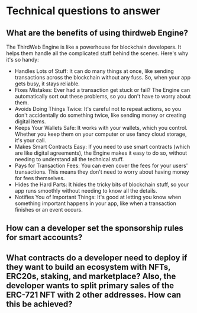 # Technical questions to answer

## What are the benefits of using thirdweb Engine?
The ThirdWeb Engine is like a powerhouse for blockchain developers. It helps them handle all the complicated stuff behind the scenes. Here's why it's so handy:

- Handles Lots of Stuff: It can do many things at once, like sending transactions across the blockchain without any fuss. So, when your app gets busy, it stays reliable.
- Fixes Mistakes: Ever had a transaction get stuck or fail? The Engine can automatically sort out these problems, so you don't have to worry about them.
- Avoids Doing Things Twice: It's careful not to repeat actions, so you don't accidentally do something twice, like sending money or creating digital items.
- Keeps Your Wallets Safe: It works with your wallets, which you control. Whether you keep them on your computer or use fancy cloud storage, it's your call.
- Makes Smart Contracts Easy: If you need to use smart contracts (which are like digital agreements), the Engine makes it easy to do so, without needing to understand all the technical stuff.
- Pays for Transaction Fees: You can even cover the fees for your users' transactions. This means they don't need to worry about having money for fees themselves.
- Hides the Hard Parts: It hides the tricky bits of blockchain stuff, so your app runs smoothly without needing to know all the details.
- Notifies You of Important Things: It's good at letting you know when something important happens in your app, like when a transaction finishes or an event occurs.

  
## How can a developer set the sponsorship rules for smart accounts?

##  What contracts do a developer need to deploy if they want to build an ecosystem with NFTs, ERC20s, staking, and marketplace? Also, the developer wants to split primary sales of the ERC-721 NFT with 2 other addresses. How can this be achieved?
